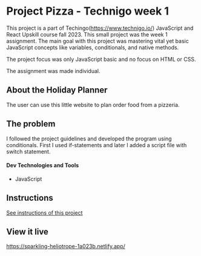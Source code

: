 # Project Pizza - Technigo week 1

This project is a part of Techingo(https://www.technigo.io/) JavaScript and React Upskill course fall 2023. This small project was the week 1 assignment. The main goal with this project was mastering vital yet basic JavaScript concepts like variables, conditionals, and native methods.

The project focus was only JavaScript basic and no focus on HTML or CSS.

The assignment was made individual.

## About the Holiday Planner

The user can use this little website to plan order food from a pizzeria.

## The problem
I followed the project guidelines and developed the program using conditionals. First I used if-statements and later I added a script file with switch statement.  

#### Dev Technologies and Tools
* JavaScript

## Instructions

<a href="instructions.md">
   See instructions of this project
</a>

## View it live
https://sparkling-heliotrope-1a023b.netlify.app/
